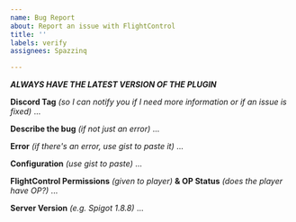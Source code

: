 ```yaml
---
name: Bug Report
about: Report an issue with FlightControl
title: ''
labels: verify
assignees: Spazzinq

---
```


***ALWAYS HAVE THE LATEST VERSION OF THE PLUGIN*** 

**Discord Tag** *(so I can notify you if I need more information or if an issue is fixed)*
 ...

**Describe the bug** *(if not just an error)*
 ...
 
**Error** *(if there's an error, use gist to paste it)*
 ...
 
**Configuration** *(use gist to paste)*
 ...
 
**FlightControl Permissions** *(given to player)* **& OP Status** *(does the player have OP?)*
 ...
 
**Server Version** *(e.g. Spigot 1.8.8)*
 ...
